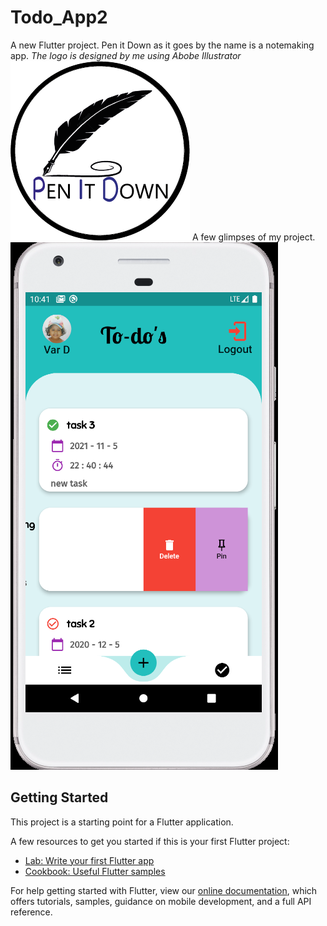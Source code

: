 # Todo_App2

A new Flutter project.
Pen it Down as it goes by the name is a notemaking app.
*The logo is designed by me using Abobe Illustrator*
![GitHub Logo](/assets/app_logo.png)
A few glimpses of my project.
![The ListScreen](/assets/ss_listScreen.png)

## Getting Started

This project is a starting point for a Flutter application.

A few resources to get you started if this is your first Flutter project:

- [Lab: Write your first Flutter app](https://flutter.dev/docs/get-started/codelab)
- [Cookbook: Useful Flutter samples](https://flutter.dev/docs/cookbook)

For help getting started with Flutter, view our
[online documentation](https://flutter.dev/docs), which offers tutorials,
samples, guidance on mobile development, and a full API reference.
